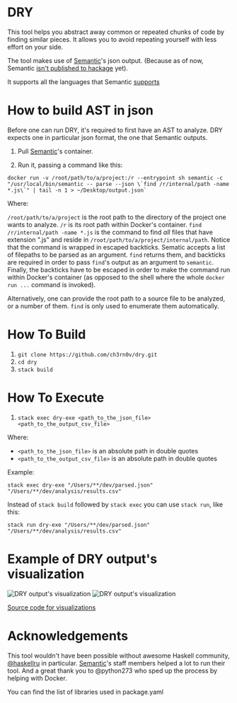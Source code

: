 # DRY

This tool helps you abstract away common or repeated chunks of code by finding similar pieces.
It allows you to avoid repeating yourself with less effort on your side.

The tool makes use of [Semantic](https://github.com/github/semantic)'s json output.
(Because as of now, Semantic [isn't published to hackage](https://github.com/github/semantic/issues/16) yet).

It supports all the languages that Semantic [supports](https://github.com/github/semantic#language-support)

# How to build AST in json

Before one can run DRY, it's required to first have an AST to analyze.
DRY expects one in particular json format, the one that Semantic outputs.

1. Pull [Semantic](https://github.com/github/semantic/packages/11609)'s container.

2. Run it, passing a command like this:

```
docker run -v /root/path/to/a/project:/r --entrypoint sh semantic -c "/usr/local/bin/semantic -- parse --json \`find /r/internal/path -name *.js\`" | tail -n 1 > ~/Desktop/output.json`
```

Where:

`/root/path/to/a/project` is the root path to the directory of the project one wants to analyze.
`/r` is its root path within Docker's container.
`find /r/internal/path -name *.js` is the command to find _all_ files that have extension ".js" and reside in `/root/path/to/a/project/internal/path`.
Notice that the command is wrapped in escaped backticks. Sematic accepts a list of filepaths to be parsed as an argument. `find` returns them, and backticks are required in order to pass `find`'s output as an argument to `semantic`. Finally, the backticks have to be escaped in order to make the command run within Docker's container (as opposed to the shell where the whole `docker run ...` command is invoked).

Alternatively, one can provide the root path to a source file to be analyzed, or a number of them. `find` is only used to enumerate them automatically.

# How To Build

1. `git clone https://github.com/ch3rn0v/dry.git`
2. `cd dry`
3. `stack build`

# How To Execute

1. `stack exec dry-exe <path_to_the_json_file> <path_to_the_output_csv_file>`

Where:

- `<path_to_the_json_file>` is an absolute path in double quotes
- `<path_to_the_output_csv_file>` is an absolute path in double quotes

Example:

`stack exec dry-exe "/Users/**/dev/parsed.json" "/Users/**/dev/analysis/results.csv"`

Instead of `stack build` followed by `stack exec` you can use `stack run`, like this:

`stack run dry-exe "/Users/**/dev/parsed.json" "/Users/**/dev/analysis/results.csv"`

# Example of DRY output's visualization

![DRY output's visualization](https://i.imgur.com/sSBulR8.png)
![DRY output's visualization](https://i.imgur.com/EQSUkwh.png)

[Source code for visualizations](https://github.com/ch3rn0v/dry-viz/blob/master/Function%20Similarity%20Analysis.ipynb)

# Acknowledgements

This tool wouldn't have been possible without awesome Haskell community,
[@haskellru](https://t.me/haskellru) in particular.
[Semantic](https://github.com/github/semantic)'s staff members helped a lot to run their tool.
And a great thank you to @python273 who sped up the process by helping with Docker.

You can find the list of libraries used in package.yaml
